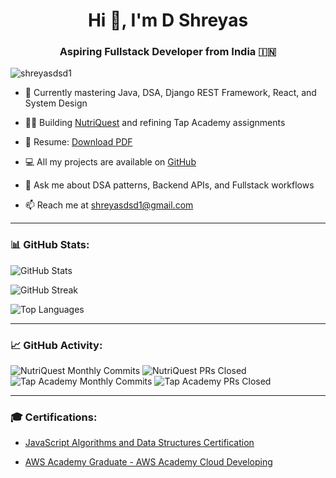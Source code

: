 <h1 align="center">Hi 👋, I'm D Shreyas</h1>
<h3 align="center">Aspiring Fullstack Developer from India 🇮🇳</h3>

<p align="left">
  <img 
    src="https://komarev.com/ghpvc/?username=shreyasdsd1&label=Profile%20views&color=0e75b6&style=flat" 
    alt="shreyasdsd1" 
  />
</p>

- 🌱 Currently mastering Java, DSA, Django REST Framework, React, and System Design

- 👨‍💻 Building [NutriQuest](https://github.com/shreyasdsd1/nutriquest) and refining Tap Academy assignments

- 📑 Resume: [Download PDF](https://drive.google.com/file/d/1pn6OfZ4kDQzT0Z0iDkhz1rO35LI-s0HC/view?usp=sharing)

- 💻 All my projects are available on [GitHub](https://github.com/shreyasdsd1)

- 💬 Ask me about DSA patterns, Backend APIs, and Fullstack workflows

- 📫 Reach me at shreyasdsd1@gmail.com

---

<h3 align="left">📊 GitHub Stats:</h3>

<p align="left">
  <img 
    src="https://github-readme-stats.vercel.app/api?username=shreyasdsd1&show_icons=true&theme=radical&count_private=true" 
    alt="GitHub Stats" 
  />
</p>

<p align="left">
  <img 
    src="https://github-readme-streak-stats.herokuapp.com/?user=shreyasdsd1&theme=radical" 
    alt="GitHub Streak" 
  />
</p>

<p align="left">
  <img 
    src="https://github-readme-stats.vercel.app/api/top-langs/?username=shreyasdsd1&layout=compact&theme=radical" 
    alt="Top Languages" 
  />
</p>

---

<h3 align="left">📈 GitHub Activity:</h3>

<p align="left">
  <img 
    src="https://img.shields.io/github/commit-activity/m/shreyasdsd1/NutriQuest?style=flat&logo=git&label=NutriQuest%20Commits" 
    alt="NutriQuest Monthly Commits" 
  />
  <img 
    src="https://img.shields.io/github/issues-pr-closed-raw/shreyasdsd1/NutriQuest?style=flat&logo=github&label=NutriQuest%20PRs" 
    alt="NutriQuest PRs Closed" 
  />
  <br/>
  <img 
    src="https://img.shields.io/github/commit-activity/m/shreyasdsd1/TapAcademy-DSA?style=flat&logo=git&label=TapAcademy%20Commits" 
    alt="Tap Academy Monthly Commits" 
  />
  <img 
    src="https://img.shields.io/github/issues-pr-closed-raw/shreyasdsd1/TapAcademy-DSA?style=flat&logo=github&label=TapAcademy%20PRs" 
    alt="Tap Academy PRs Closed" 
  />
</p>

---

<h3 align="left">🎓 Certifications:</h3>

- [JavaScript Algorithms and Data Structures Certification](https://drive.google.com/file/d/1K-bMIJWUFIEbTgAMGZmb-Kyvxl2LJ1U6/view?usp=sharing)

- [AWS Academy Graduate - AWS Academy Cloud Developing](https://www.credly.com/badges/3b96d27d-7efb-461c-b656-4781ee52c863/public_url)
